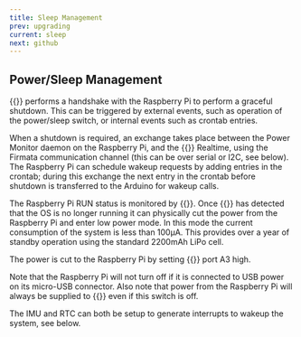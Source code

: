```yaml
---
title: Sleep Management
prev: upgrading
current: sleep
next: github
---
```


## Power/Sleep Management

{{<ardhat>}} performs a handshake with the Raspberry Pi to perform a graceful shutdown. This can be triggered by external events, such as operation of the power/sleep switch, or internal events such as crontab entries.

When a shutdown is required, an exchange takes place between the Power Monitor daemon on the Raspberry Pi, and the {{<ardhat>}} Realtime, using the Firmata communication channel (this can be over serial or  I2C, see below). The Raspberry Pi can schedule wakeup requests by adding entries in the crontab; during this exchange the next entry in the crontab before shutdown is transferred to the Arduino for wakeup calls.

The Raspberry Pi RUN status is monitored by {{<ardhat>}}. Once {{<ardhat>}} has detected that the OS is no longer running it can physically cut the power from the Raspberry Pi and enter low power mode. In this mode the current consumption of the system is less than 100µA. This provides over a year of standby operation using the standard 2200mAh LiPo cell.

The power is cut to the Raspberry Pi by setting {{<ardhat>}} port A3 high.


<div class="note">
  <p>Note that the Raspberry Pi will not turn off if it is connected to USB power on its micro-USB connector.
Also note that power from the Raspberry Pi will always be supplied to {{<ardhat>}} even if this switch is off.</p>
</div>


The IMU and RTC can both be setup to generate interrupts to wakeup the system, see below.
